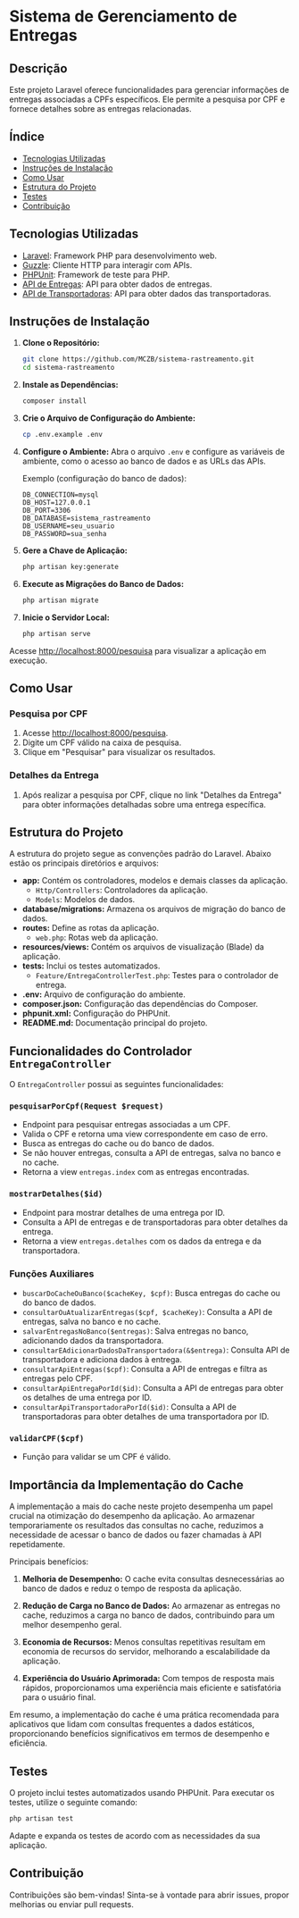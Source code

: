 # Sistema de Gerenciamento de Entregas

## Descrição

Este projeto Laravel oferece funcionalidades para gerenciar informações de entregas associadas a CPFs específicos. Ele permite a pesquisa por CPF e fornece detalhes sobre as entregas relacionadas.

## Índice

- [Tecnologias Utilizadas](#tecnologias-utilizadas)
- [Instruções de Instalação](#instruções-de-instalação)
- [Como Usar](#como-usar)
- [Estrutura do Projeto](#estrutura-do-projeto)
- [Testes](#testes)
- [Contribuição](#contribuição)

## Tecnologias Utilizadas

- [Laravel](https://laravel.com/): Framework PHP para desenvolvimento web.
- [Guzzle](https://docs.guzzlephp.org/en/stable/): Cliente HTTP para interagir com APIs.
- [PHPUnit](https://phpunit.de/): Framework de teste para PHP.
- [API de Entregas](https://run.mocky.io/v3/6334edd3-ad56-427b-8f71-a3a395c5a0c7): API para obter dados de entregas.
- [API de Transportadoras](https://run.mocky.io/v3/e8032a9d-7c4b-4044-9d00-57733a2e2637): API para obter dados das transportadoras.

## Instruções de Instalação

1. **Clone o Repositório:**
   ```bash
   git clone https://github.com/MCZB/sistema-rastreamento.git
   cd sistema-rastreamento
   ```

2. **Instale as Dependências:**
   ```bash
   composer install
   ```

3. **Crie o Arquivo de Configuração do Ambiente:**
   ```bash
   cp .env.example .env
   ```

4. **Configure o Ambiente:**
   Abra o arquivo `.env` e configure as variáveis de ambiente, como o acesso ao banco de dados e as URLs das APIs.

   Exemplo (configuração do banco de dados):
   ```env
   DB_CONNECTION=mysql
   DB_HOST=127.0.0.1
   DB_PORT=3306
   DB_DATABASE=sistema_rastreamento
   DB_USERNAME=seu_usuario
   DB_PASSWORD=sua_senha
   ```
   
5. **Gere a Chave de Aplicação:**
   ```bash
   php artisan key:generate
   ```

6. **Execute as Migrações do Banco de Dados:**
   ```bash
   php artisan migrate
   ```

7. **Inicie o Servidor Local:**
   ```bash
   php artisan serve
   ```


Acesse [http://localhost:8000/pesquisa](http://localhost:8000/pesquisa) para visualizar a aplicação em execução.

## Como Usar

### Pesquisa por CPF

1. Acesse [http://localhost:8000/pesquisa](http://localhost:8000/pesquisa).
2. Digite um CPF válido na caixa de pesquisa.
3. Clique em "Pesquisar" para visualizar os resultados.

### Detalhes da Entrega

1. Após realizar a pesquisa por CPF, clique no link "Detalhes da Entrega" para obter informações detalhadas sobre uma entrega específica.

## Estrutura do Projeto

A estrutura do projeto segue as convenções padrão do Laravel. Abaixo estão os principais diretórios e arquivos:

- **app:** Contém os controladores, modelos e demais classes da aplicação.
  - `Http/Controllers`: Controladores da aplicação.
  - `Models`: Modelos de dados.
- **database/migrations:** Armazena os arquivos de migração do banco de dados.
- **routes:** Define as rotas da aplicação.
  - `web.php`: Rotas web da aplicação.
- **resources/views:** Contém os arquivos de visualização (Blade) da aplicação.
- **tests:** Inclui os testes automatizados.
  - `Feature/EntregaControllerTest.php`: Testes para o controlador de entrega.
- **.env:** Arquivo de configuração do ambiente.
- **composer.json:** Configuração das dependências do Composer.
- **phpunit.xml:** Configuração do PHPUnit.
- **README.md:** Documentação principal do projeto.

## Funcionalidades do Controlador `EntregaController`

O `EntregaController` possui as seguintes funcionalidades:

### `pesquisarPorCpf(Request $request)`

- Endpoint para pesquisar entregas associadas a um CPF.
- Valida o CPF e retorna uma view correspondente em caso de erro.
- Busca as entregas do cache ou do banco de dados.
- Se não houver entregas, consulta a API de entregas, salva no banco e no cache.
- Retorna a view `entregas.index` com as entregas encontradas.



### `mostrarDetalhes($id)`

- Endpoint para mostrar detalhes de uma entrega por ID.
- Consulta a API de entregas e de transportadoras para obter detalhes da entrega.
- Retorna a view `entregas.detalhes` com os dados da entrega e da transportadora.

### Funções Auxiliares

- `buscarDoCacheOuBanco($cacheKey, $cpf)`: Busca entregas do cache ou do banco de dados.
- `consultarOuAtualizarEntregas($cpf, $cacheKey)`: Consulta a API de entregas, salva no banco e no cache.
- `salvarEntregasNoBanco($entregas)`: Salva entregas no banco, adicionando dados da transportadora.
- `consultarEAdicionarDadosDaTransportadora(&$entrega)`: Consulta API de transportadora e adiciona dados à entrega.
- `consultarApiEntregas($cpf)`: Consulta a API de entregas e filtra as entregas pelo CPF.
- `consultarApiEntregaPorId($id)`: Consulta a API de entregas para obter os detalhes de uma entrega por ID.
- `consultarApiTransportadoraPorId($id)`: Consulta a API de transportadoras para obter detalhes de uma transportadora por ID.

### `validarCPF($cpf)`

- Função para validar se um CPF é válido.

## Importância da Implementação do Cache

A implementação a mais do cache neste projeto desempenha um papel crucial na otimização do desempenho da aplicação. Ao armazenar temporariamente os resultados das consultas no cache, reduzimos a necessidade de acessar o banco de dados ou fazer chamadas à API repetidamente.

Principais benefícios:

1. **Melhoria de Desempenho:** O cache evita consultas desnecessárias ao banco de dados e reduz o tempo de resposta da aplicação.

2. **Redução de Carga no Banco de Dados:** Ao armazenar as entregas no cache, reduzimos a carga no banco de dados, contribuindo para um melhor desempenho geral.

3. **Economia de Recursos:** Menos consultas repetitivas resultam em economia de recursos do servidor, melhorando a escalabilidade da aplicação.

4. **Experiência do Usuário Aprimorada:** Com tempos de resposta mais rápidos, proporcionamos uma experiência mais eficiente e satisfatória para o usuário final.

Em resumo, a implementação do cache é uma prática recomendada para aplicativos que lidam com consultas frequentes a dados estáticos, proporcionando benefícios significativos em termos de desempenho e eficiência.

## Testes

O projeto inclui testes automatizados usando PHPUnit. Para executar os testes, utilize o seguinte comando:

```bash
php artisan test
```

Adapte e expanda os testes de acordo com as necessidades da sua aplicação.

## Contribuição

Contribuições são bem-vindas! Sinta-se à vontade para abrir issues, propor melhorias ou enviar pull requests.


